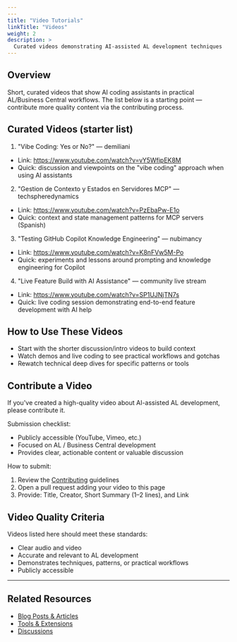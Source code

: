 ```yaml
---
---
title: "Video Tutorials"
linkTitle: "Videos"
weight: 2
description: >
  Curated videos demonstrating AI-assisted AL development techniques
---
```


## Overview

Short, curated videos that show AI coding assistants in practical AL/Business Central workflows. The list below is a starting point — contribute more quality content via the contributing process.

## Curated Videos (starter list)

1. "Vibe Coding: Yes or No?" — demiliani
  - Link: https://www.youtube.com/watch?v=vY5WfipEK8M
  - Quick: discussion and viewpoints on the "vibe coding" approach when using AI assistants

2. "Gestion de Contexto y Estados en Servidores MCP" — techspheredynamics
  - Link: https://www.youtube.com/watch?v=PzEbaPw-E1o
  - Quick: context and state management patterns for MCP servers (Spanish)

3. "Testing GitHub Copilot Knowledge Engineering" — nubimancy
  - Link: https://www.youtube.com/watch?v=K8nFVw5M-Po
  - Quick: experiments and lessons around prompting and knowledge engineering for Copilot

4. "Live Feature Build with AI Assistance" — community live stream
  - Link: https://www.youtube.com/watch?v=SP1UJNjTN7s
  - Quick: live coding session demonstrating end-to-end feature development with AI help

## How to Use These Videos

- Start with the shorter discussion/intro videos to build context
- Watch demos and live coding to see practical workflows and gotchas
- Rewatch technical deep dives for specific patterns or tools

## Contribute a Video

If you've created a high-quality video about AI-assisted AL development, please contribute it.

Submission checklist:
- Publicly accessible (YouTube, Vimeo, etc.)
- Focused on AL / Business Central development
- Provides clear, actionable content or valuable discussion

How to submit:
1. Review the [Contributing](../../../contributing) guidelines
2. Open a pull request adding your video to this page
3. Provide: Title, Creator, Short Summary (1–2 lines), and Link

## Video Quality Criteria

Videos listed here should meet these standards:
- Clear audio and video
- Accurate and relevant to AL development
- Demonstrates techniques, patterns, or practical workflows
- Publicly accessible

---

## Related Resources

- [Blog Posts & Articles](../articles)
- [Tools & Extensions](../tools)
- [Discussions](../discussions)
